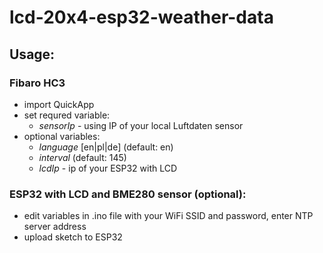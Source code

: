 # lcd-20x4-esp32-weather-data

## Usage:
### Fibaro HC3
- import QuickApp
- set requred variable:
  - *sensorIp* - using IP of your local Luftdaten sensor
- optional variables:
  - *language* [en|pl|de] (default: en)
  - *interval* (default: 145)
  - *lcdIp* - ip of your ESP32 with LCD

### ESP32 with LCD and BME280 sensor (optional):
- edit variables in .ino file with your WiFi SSID and password, enter NTP server address
- upload sketch to ESP32
